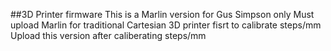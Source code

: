 ##3D Printer firmware
This is a Marlin version for Gus Simpson only
Must upload Marlin for traditional Cartesian 3D printer fisrt to calibrate steps/mm 
Upload this version after caliberating steps/mm
